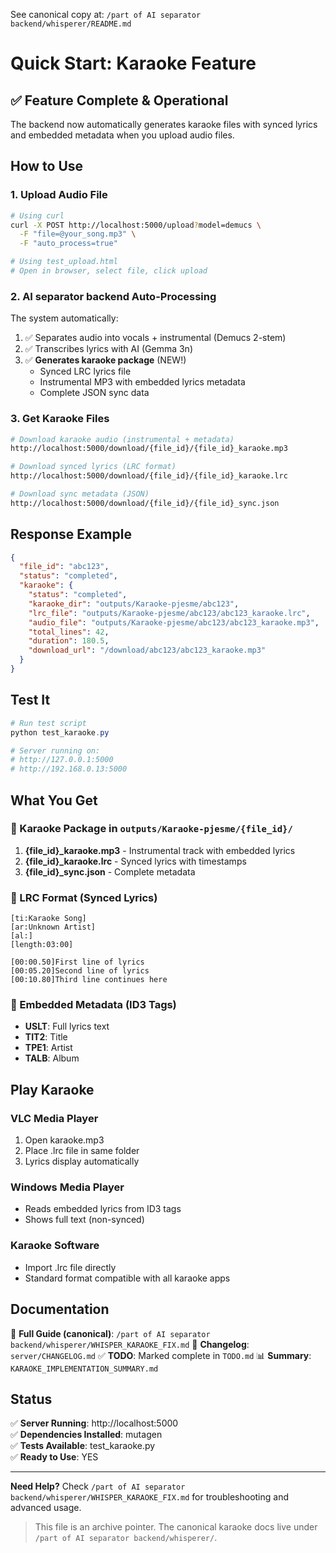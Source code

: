<!-- Pointer: moved to /part of AI separator backend/whisperer/README.md -->

See canonical copy at: `/part of AI separator backend/whisperer/README.md`
# Quick Start: Karaoke Feature

## ✅ Feature Complete & Operational

The backend now automatically generates karaoke files with synced lyrics and embedded metadata when you upload audio files.

## How to Use

### 1. Upload Audio File
```bash
# Using curl
curl -X POST http://localhost:5000/upload?model=demucs \
  -F "file=@your_song.mp3" \
  -F "auto_process=true"

# Using test_upload.html
# Open in browser, select file, click upload
```

### 2. AI separator backend Auto-Processing
The system automatically:
1. ✅ Separates audio into vocals + instrumental (Demucs 2-stem)
2. ✅ Transcribes lyrics with AI (Gemma 3n)
3. ✅ **Generates karaoke package** (NEW!)
   - Synced LRC lyrics file
   - Instrumental MP3 with embedded lyrics metadata
   - Complete JSON sync data

### 3. Get Karaoke Files
```bash
# Download karaoke audio (instrumental + metadata)
http://localhost:5000/download/{file_id}/{file_id}_karaoke.mp3

# Download synced lyrics (LRC format)
http://localhost:5000/download/{file_id}/{file_id}_karaoke.lrc

# Download sync metadata (JSON)
http://localhost:5000/download/{file_id}/{file_id}_sync.json
```

## Response Example

```json
{
  "file_id": "abc123",
  "status": "completed",
  "karaoke": {
    "status": "completed",
    "karaoke_dir": "outputs/Karaoke-pjesme/abc123",
    "lrc_file": "outputs/Karaoke-pjesme/abc123/abc123_karaoke.lrc",
    "audio_file": "outputs/Karaoke-pjesme/abc123/abc123_karaoke.mp3",
    "total_lines": 42,
    "duration": 180.5,
    "download_url": "/download/abc123/abc123_karaoke.mp3"
  }
}
```

## Test It

```powershell
# Run test script
python test_karaoke.py

# Server running on:
# http://127.0.0.1:5000
# http://192.168.0.13:5000
```

## What You Get

### 📁 Karaoke Package in `outputs/Karaoke-pjesme/{file_id}/`
1. **{file_id}_karaoke.mp3** - Instrumental track with embedded lyrics
2. **{file_id}_karaoke.lrc** - Synced lyrics with timestamps
3. **{file_id}_sync.json** - Complete metadata

### 🎤 LRC Format (Synced Lyrics)
```lrc
[ti:Karaoke Song]
[ar:Unknown Artist]
[al:]
[length:03:00]

[00:00.50]First line of lyrics
[00:05.20]Second line of lyrics
[00:10.80]Third line continues here
```

### 🎵 Embedded Metadata (ID3 Tags)
- **USLT**: Full lyrics text
- **TIT2**: Title
- **TPE1**: Artist
- **TALB**: Album

## Play Karaoke

### VLC Media Player
1. Open karaoke.mp3
2. Place .lrc file in same folder
3. Lyrics display automatically

### Windows Media Player
- Reads embedded lyrics from ID3 tags
- Shows full text (non-synced)

### Karaoke Software
- Import .lrc file directly
- Standard format compatible with all karaoke apps

## Documentation

📖 **Full Guide (canonical)**: `/part of AI separator backend/whisperer/WHISPER_KARAOKE_FIX.md`
📝 **Changelog**: `server/CHANGELOG.md`
✅ **TODO**: Marked complete in `TODO.md`
📊 **Summary**: `KARAOKE_IMPLEMENTATION_SUMMARY.md`

## Status

✅ **Server Running**: http://localhost:5000  
✅ **Dependencies Installed**: mutagen  
✅ **Tests Available**: test_karaoke.py  
✅ **Ready to Use**: YES

---

**Need Help?** Check `/part of AI separator backend/whisperer/WHISPER_KARAOKE_FIX.md` for troubleshooting and advanced usage.

> This file is an archive pointer. The canonical karaoke docs live under `/part of AI separator backend/whisperer/`.
